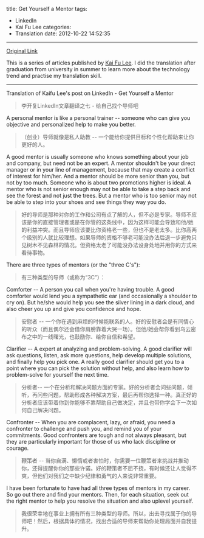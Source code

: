 title: Get Yourself a Mentor
tags:
  - LinkedIn
  - Kai Fu Lee
categories:
  - Translation
date: 2012-10-22 14:52:35
---
[Original Link](https://www.linkedin.com/today/post/article/20121015223051-416648-get-yourself-a-mentor)

This is a series of articles published by [Kai Fu Lee](https://www.linkedin.com/profile/view?id=416648&authType=name&authToken=GZNe&ref=CONTENT&goback=%2Empd2_*1_*1_*1_*1_*1_*1_20121002150727*5416648*5the*5chinese*5user*5is*5more*5like*5you*5than*5you*5think&trk=mp-ph-pn). I did the translation after graduation from university in summer to learn more about the technology trend and practise my translation skill.

---
Translation of Kaifu Lee's post on LinkedIn - Get Yourself a Mentor
>李开复LinkedIn文章翻译之七 - 给自己找个导师吧

A personal mentor is like a personal trainer -- someone who can give you objective and personalized help to make you better.
>（创业）导师就像是私人助教 -- 一个能给你提供目标和个性化帮助来让你更好的人。

A good mentor is usually someone who knows something about your job and company, but need not be an expert. A mentor shouldn't be your direct manager or in your line of management, because that may create a conflict of interest for him/her. And a mentor should be more senior than you, but not by too much. Someone who is about two promotions higher is ideal. A mentor who is not senior enough may not be able to take a step back and see the forest and not just the trees. But a mentor who is too senior may not be able to step into your shoes and see things they way you do.
>好的导师是那种对你的工作和公司有点了解的人，但不必是专家。导师不应该是你的直接管理者或是在你管的这条线中，因为这样可能会导致和他/她的利益冲突。而且导师应该要比你资格老一些，但也不是老太多。比你高两个级别的人就比较理想。如果导师的资格不够老可能没办法后退一步避免只见树木不见森林的情况。但资格太老了可能没办法设身处地并用你的方式来看待事物。

There are three types of mentors (or the "three C's"):
>有三种类型的导师（或称为“3C”）：

Comforter -- A person you call when you're having trouble. A good comforter would lend you a sympathetic ear (and occasionally a shoulder to cry on). But he/she would help you see the silver lining in a dark cloud, and also cheer you up and give you confidence and hope.
>安慰者 -- 一个你在遇到麻烦的时候能联系的人。好的安慰者会是有同情心的听众（而且偶尔还会借你肩膀靠着大哭一场）。但他/她会帮你看到乌云密布之中的一线曙光，也鼓励你、给你自信和希望。

Clarifier -- A expert at analyzing and problem-solving. A good clarifier will ask questions, listen, ask more questions, help develop multiple solutions, and finally help you pick one. A really good clarifier should get you to a point where you can pick the solution without help, and also learn how to problem-solve for yourself the next time.
>分析者-- 一个在分析和解决问题方面的专家。好的分析者会问些问题，倾听，再问些问题，帮助形成各种解决方案，最后再帮你选择一种。真正好的分析者应该带着你到你能够不靠帮助自己做决定，并且也带你学会下一次如何自己解决问题。

Confronter -- When you are complacent, lazy, or afraid, you need a confronter to challenge and push you, and remind you of your commitments. Good confronters are tough and not always pleasant, but they are particularly important for those of us who lack discipline or courage.
>鞭策者 -- 当你自满、懒惰或者害怕时，你需要一位鞭策者来挑战并推动你，还得提醒你你的那些许诺。好的鞭策者不屈不挠，有时候还让人觉得不爽，但他们对我们之中缺少纪律和勇气的人来说非常重要。

I have been fortunate to have had all three types of mentors in my career. So go out there and find your mentors. Then, for each situation, seek out the right mentor to help you resolve the situation and also uplevel yourself.
>我很荣幸地在事业上拥有所有三种类型的导师。所以，出去寻找属于你的导师吧！然后，根据具体的情况，找出合适的导师来帮助你处理局面并自我提升。

